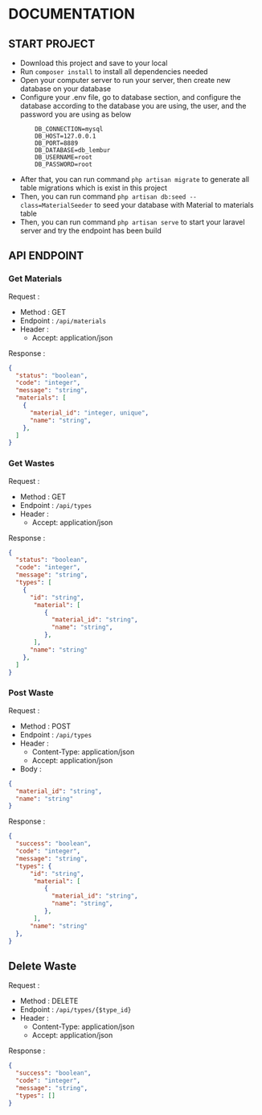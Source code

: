 # DOCUMENTATION

## START PROJECT

- Download this project and save to your local
- Run `composer install` to install all dependencies needed
- Open your computer server to run your server, then create new database on your database
- Configure your .env file, go to database section, and configure the database according to the database you are using, the user, and the password you are using as below
  ```
      DB_CONNECTION=mysql
      DB_HOST=127.0.0.1
      DB_PORT=8889
      DB_DATABASE=db_lembur
      DB_USERNAME=root
      DB_PASSWORD=root
  ```
- After that, you can run command `php artisan migrate` to generate all table migrations which is exist in this project
- Then, you can run command `php artisan db:seed --class=MaterialSeeder` to seed your database with Material to materials table
- Then, you can run command `php artisan serve` to start your laravel server and try the endpoint has been build

## API ENDPOINT

### Get Materials

Request :

- Method : GET
- Endpoint : `/api/materials`
- Header :
  - Accept: application/json

Response :

```json
{
  "status": "boolean",
  "code": "integer",
  "message": "string",
  "materials": [
    {
      "material_id": "integer, unique",
      "name": "string",
    },
  ]
}
```

### Get Wastes

Request :

- Method : GET
- Endpoint : `/api/types`
- Header :
  - Accept: application/json

Response :

```json
{
  "status": "boolean",
  "code": "integer",
  "message": "string",
  "types": [
    {
      "id": "string",
       "material": [
          {
            "material_id": "string",
            "name": "string",
          },
       ],
      "name": "string"
    },
  ]
}
```

### Post Waste

Request :

- Method : POST
- Endpoint : `/api/types`
- Header :
  - Content-Type: application/json
  - Accept: application/json
- Body :

```json
{
  "material_id": "string",
  "name": "string"
}
```

Response :

```json
{
  "success": "boolean",
  "code": "integer",
  "message": "string",
  "types": {
      "id": "string",
       "material": [
          {
            "material_id": "string",
            "name": "string",
          },
       ],
      "name": "string"
  },
}
```

## Delete Waste

Request :

- Method : DELETE
- Endpoint : `/api/types/{$type_id}`
- Header :
  - Content-Type: application/json
  - Accept: application/json

Response :

```json
{
  "success": "boolean",
  "code": "integer",
  "message": "string",
  "types": []
}
```
